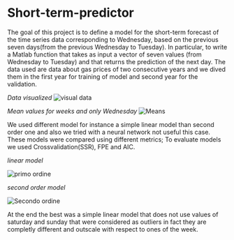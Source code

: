# Short-term-predictor
The goal of this project is to define a model for the short-term forecast of the time series data corresponding to Wednesday, based on the previous seven days(from the previous Wednesday to Tuesday).
In particular, to write a Matlab function that takes as input a vector of seven values ​​(from Wednesday to Tuesday) and that returns the prediction of the next day.
The data used are data about gas prices of two consecutive years and we dived them in the first year for training of model and second year for the validation.

*Data visualized*
![visual data](https://user-images.githubusercontent.com/48360582/169085326-d6c38e73-ddbb-4b5c-94cd-2b3467b423f8.jpg)


*Mean values for weeks and only Wednesday*
![Means](https://user-images.githubusercontent.com/48360582/169085733-b825ab74-b74f-4785-85dc-21951afa3c5f.jpg)


We used different model for instance a simple linear model than second order one and also we tried with a neural network not useful this case.
These models were compared using different metrics; To evaluate models we used Crossvalidation(SSR), FPE and AIC.

*linear model*

![primo ordine](https://user-images.githubusercontent.com/48360582/169086944-b9612e74-c932-4764-82d2-66e61f475b4a.jpg)



*second order model*

![Secondo ordine](https://user-images.githubusercontent.com/48360582/169086980-def957d0-2bff-4bcf-b282-77f9d63c0f9f.jpg)


At the end the best was a simple linear model that does not use values of saturday and sunday that were considered as outliers in fact they are completly different and outscale with respect to ones of the week.
